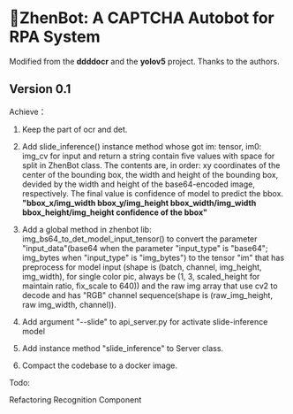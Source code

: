# 🤖️ZhenBot: A CAPTCHA Autobot for RPA System

Modified from the **ddddocr** and the **yolov5** project. Thanks to the authors.

## Version 0.1

Achieve：

1. Keep the part of ocr and det.
2. Add slide_inference() instance method whose got im: tensor, im0: img_cv for input and return a string contain five values with space for split in ZhenBot class. The contents are, in order: xy coordinates of the center of the bounding box, the width and height of the bounding box, devided by the width and height of the base64-encoded image, respectively. The final value is confidence of model to predict the bbox. **"bbox_x/img_width bbox_y/img_height bbox_width/img_width bbox_height/img_height confidence of the bbox"**

3. Add a global method in zhenbot lib: img_bs64_to_det_model_input_tensor() to convert the parameter "input_data"(base64 when the parameter "input_type" is "base64"; img_bytes when "input_type" is "img_bytes") to the tensor "im" that has preprocess for model input (shape is (batch, channel, img_height, img_width), for single color pic, always be (1, 3, scaled_height for maintain ratio, fix_scale to 640)) and the raw img array that use cv2 to decode and has "RGB" channel sequence(shape is (raw_img_height, raw img_width, channel)).

4. Add argument "--slide" to api_server.py for activate slide-inference model
5. Add instance method "slide_inference" to Server class.
6. Compact the codebase to a docker image.

Todo:

Refactoring Recognition Component